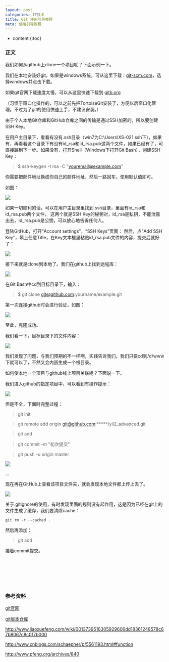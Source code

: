 ```yaml
---
layout: post
categories: IT技术
title: Git 使用引导教程
meta: 使用引导教程
---
```

* content
{:toc}

### 正文

我们如何从github上clone一个项目呢？下面示例一下。

我们在本地安装好git，如果是windows系统，可从这里下载：[git-scm.com](https://www.git-scm.com/download/)，选择windows并点击下载。

如果git官网下载速度太慢，可以从这里快速下载到 [gitb.org](http://gitb.org/ )

（习惯于窗口化操作的，可以之前先把TortoiseGit安装了，方便以后窗口化管理。不过为了git的使用快速上手，不建议安装。）

由于个人本地Git仓库和GitHub仓库之间的传输是通过SSH加密的，所以要创建SSH Key。

在用户主目录下，看看有没有.ssh目录（win7为C:\Users\XS-021\.ssh下），如果有，再看看这个目录下有没有id_rsa和id_rsa.pub这两个文件，如果已经有了，可直接跳到下一步。如果没有，打开Shell（Windows下打开Git Bash），创建SSH Key：

> $ ssh-keygen -t rsa -C "youremail@example.com"

你需要把邮件地址换成你自己的邮件地址，然后一路回车，使用默认值即可。

如图：

![](http://s13.sinaimg.cn/mw690/001XbchKzy7kTRFyfRabc)

如果一切顺利的话，可以在用户主目录里找到.ssh目录，里面有id_rsa和id_rsa.pub两个文件，
这两个就是SSH Key的秘钥对，id_rsa是私钥，不能泄露出去，id_rsa.pub是公钥，可以放心地告诉任何人。 

登陆GitHub，打开“Account settings”，“SSH Keys”页面：  然后，点“Add SSH Key”，填上任意Title，在Key文本框里粘贴id_rsa.pub文件的内容，提交后就好了：

![](http://s15.sinaimg.cn/mw690/001XbchKzy7cAhLS7Uide&690)

接下来就是clone到本地了。我们在github上找到远程库：

![](http://s11.sinaimg.cn/mw690/001XbchKzy7cAiiXwT0da&690)

在Git Bash中cd到目标目录下，输入：  

> $ git clone git@github.com:yourname/example.git

第一次连接github时会进行验证，如图：

![](http://s6.sinaimg.cn/mw690/001XbchKzy7cAkeqHk115&690)

至此，克隆成功。

我们看一下，目标目录下的文件内容：

![](http://s16.sinaimg.cn/mw690/001XbchKzy7cAkmExwX1f&690)

我们发现了问题，与我们预期的不一样啊，实践告诉我们，我们只要cd到/d/www下就可以了，不然又会内嵌生成一个根目录。

如何使本地一个项目与github线上项目关联呢？下面说一下。

我们进入github的指定项目中，可以看到有操作提示：

![](http://s15.sinaimg.cn/mw690/001XbchKzy7eAtR0Gke3e&690)

但是不全，下面时完整过程：

> git init

> git remote add origin git@github.com:*****/yii2_advanced.git

> git add .

> git commit -m "初次提交"

> git push -u origin master

![](http://s7.sinaimg.cn/mw690/001XbchKzy7eAtTCnCS66&690)

...

现在再在GitHub上查看该项目文件夹，就会发现本地文件都上传上去了。

![](http://s16.sinaimg.cn/mw690/001XbchKzy7eAuoi3z9bf&690)

关于.gitignore的使用，有时发现里面的规则没有起作用，这是因为已经在git上的文件生成了缓存，我们要清除cache：

```
git rm -r --cached .   
``` 

然后再添加：  

> git add .   

接着commit提交。



<br/><br/><br/><br/><br/>
### 参考资料

[git官网](https://git-scm.com/)

[git版本仓库](http://gitb.org/)

<http://www.liaoxuefeng.com/wiki/0013739516305929606dd18361248578c67b8067c8c017b000>

<http://www.cnblogs.com/schaepher/p/5561193.html#function>

<http://www.pfeng.org/archives/840>
